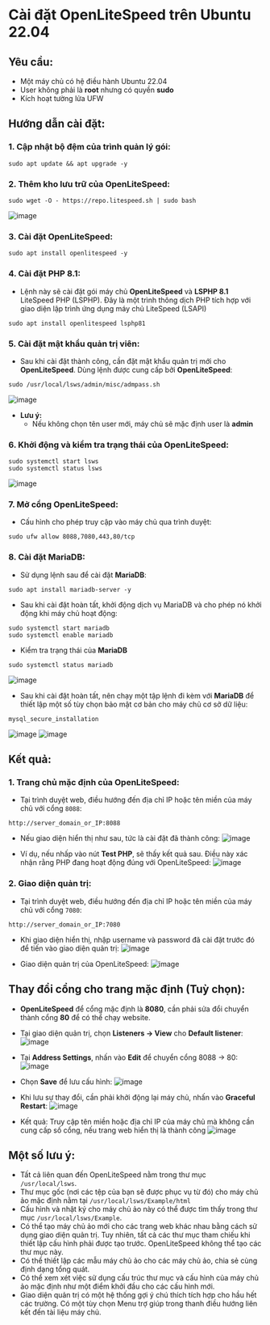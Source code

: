 # Cài đặt OpenLiteSpeed trên Ubuntu 22.04

## Yêu cầu:
- Một máy chủ có hệ điều hành Ubuntu 22.04
- User không phải là **root** nhưng có quyền **sudo**
- Kích hoạt tường lửa UFW

## Hướng dẫn cài đặt:
### 1. Cập nhật bộ đệm của trình quản lý gói:
```
sudo apt update && apt upgrade -y
```

### 2. Thêm kho lưu trữ của OpenLiteSpeed:
```
sudo wget -O - https://repo.litespeed.sh | sudo bash
```
![image](https://github.com/user-attachments/assets/b9efe41c-c882-4412-8a0a-1d4cc77c8c7c)

### 3. Cài đặt OpenLiteSpeed:
```
sudo apt install openlitespeed -y
```

### 4. Cài đặt PHP 8.1:
- Lệnh này sẽ cài đặt gói máy chủ **OpenLiteSpeed** và **LSPHP 8.1** LiteSpeed PHP (LSPHP). Đây là một trình thông dịch PHP tích hợp với giao diện lập trình ứng dụng máy chủ LiteSpeed (LSAPI)
```
sudo apt install openlitespeed lsphp81
```

### 5. Cài đặt mật khẩu quản trị viên:
- Sau khi cài đặt thành công, cần đặt mật khẩu quản trị mới cho **OpenLiteSpeed**. Dùng lệnh được cung cấp bởi **OpenLiteSpeed**:
```
sudo /usr/local/lsws/admin/misc/admpass.sh
```
![image](https://github.com/user-attachments/assets/bdec10c3-b436-4774-8b4d-e3e2b36358b7)

- **Lưu ý:**
  - Nếu không chọn tên user mới, máy chủ sẽ mặc định user là **admin**
  
### 6. Khởi động và kiểm tra trạng thái của OpenLiteSpeed:
```
sudo systemctl start lsws
sudo systemctl status lsws
```
![image](https://github.com/user-attachments/assets/32b7439d-87b1-4619-91f3-218328d3cdd3)

### 7. Mở cổng OpenLiteSpeed: 
- Cấu hình cho phép truy cập vào máy chủ qua trình duyệt:
```
sudo ufw allow 8088,7080,443,80/tcp
```

### 8. Cài đặt MariaDB:
- Sử dụng lệnh sau để cài đặt **MariaDB**:
```
sudo apt install mariadb-server -y
```

- Sau khi cài đặt hoàn tất, khởi động dịch vụ MariaDB và cho phép nó khởi động khi máy chủ hoạt động:
```
sudo systemctl start mariadb
sudo systemctl enable mariadb
```

- Kiểm tra trạng thái của **MariaDB**
```
sudo systemctl status mariadb
```
![image](https://github.com/user-attachments/assets/4af88e07-61eb-4c0b-b15e-119d0237a1c6)

- Sau khi cài đặt hoàn tất, nên chạy một tập lệnh đi kèm với **MariaDB** để thiết lập một số tùy chọn bảo mật cơ bản cho máy chủ cơ sở dữ liệu:
```
mysql_secure_installation
```
![image](https://github.com/user-attachments/assets/37fb9aca-4521-4da1-976b-1c4ee86d1314)
![image](https://github.com/user-attachments/assets/dd08adf5-4e6f-44a8-83d4-b4cc4a11f9b1)

## Kết quả:
### 1. Trang chủ mặc định của OpenLiteSpeed:
- Tại trình duyệt web, điều hướng đến địa chỉ IP hoặc tên miền của máy chủ với cổng `8088`:
```
http://server_domain_or_IP:8088
```
- Nếu giao diện hiển thị như sau, tức là cài đặt đã thành công:
![image](https://github.com/user-attachments/assets/55d62735-7f16-4186-b1bb-da1184f6e4c9)

- Ví dụ, nếu nhấp vào nút **Test PHP**, sẽ thấy kết quả sau. Điều này xác nhận rằng PHP đang hoạt động đúng với OpenLiteSpeed:
![image](https://github.com/user-attachments/assets/9f61e1d1-6c60-47f1-b371-36e90b3406a5)

### 2. Giao diện quản trị:
- Tại trình duyệt web, điều hướng đến địa chỉ IP hoặc tên miền của máy chủ với cổng `7080`:
```
http://server_domain_or_IP:7080
```
- Khi giao diện hiển thị, nhập username và password đã cài đặt trước đó để tiến vào giao diện quản trị:
![image](https://github.com/user-attachments/assets/36c14e1f-c48b-4e67-90ba-393eea973da5)

- Giao diện quản trị của OpenLiteSpeed:
![image](https://github.com/user-attachments/assets/3ef9dc3c-fad7-42a7-9cf8-991d4980ecb1)

## Thay đổi cổng cho trang mặc định (Tuỳ chọn):
- **OpenLiteSpeed** để cổng mặc định là **8080**, cần phải sửa đổi chuyển thành cổng **80** để có thể chạy website.
- Tại giao diện quản trị, chọn **Listeners -> View** cho **Default listener**:
![image](https://github.com/user-attachments/assets/fadcd4a2-dcec-4e5e-a2a7-19b33085bdb0)

- Tại **Address Settings**, nhấn vào **Edit** để chuyển cổng 8088 -> 80:
![image](https://github.com/user-attachments/assets/57613588-4712-48c9-b4af-45fc33632705)

- Chọn **Save** để lưu cấu hình:
![image](https://github.com/user-attachments/assets/241efe7e-acee-4e8e-b771-4ef2b609d3e6)

- Khi lưu sự thay đổi, cần phải khởi động lại máy chủ, nhấn vào **Graceful Restart**:
![image](https://github.com/user-attachments/assets/d04d87cb-e34a-487c-ab1f-6cce11db6cdb)

- Kết quả: Truy cập tên miền hoặc địa chỉ IP của máy chủ mà không cần cung cấp số cổng, nếu trang web hiển thị là thành công
![image](https://github.com/user-attachments/assets/ab67c6f1-5cdc-4559-bac6-87c855a29980)

## Một số lưu ý:
- Tất cả liên quan đến OpenLiteSpeed nằm trong thư mục `/usr/local/lsws`.
- Thư mục gốc (nơi các tệp của bạn sẽ được phục vụ từ đó) cho máy chủ ảo mặc định nằm tại `/usr/local/lsws/Example/html`
- Cấu hình và nhật ký cho máy chủ ảo này có thể được tìm thấy trong thư mục `/usr/local/lsws/Example`.
- Có thể tạo máy chủ ảo mới cho các trang web khác nhau bằng cách sử dụng giao diện quản trị. Tuy nhiên, tất cả các thư mục tham chiếu khi thiết lập cấu hình phải được tạo trước. OpenLiteSpeed không thể tạo các thư mục này.
- Có thể thiết lập các mẫu máy chủ ảo cho các máy chủ ảo, chia sẻ cùng định dạng tổng quát.
- Có thể xem xét việc sử dụng cấu trúc thư mục và cấu hình của máy chủ ảo mặc định như một điểm khởi đầu cho các cấu hình mới.
- Giao diện quản trị có một hệ thống gợi ý chú thích tích hợp cho hầu hết các trường. Có một tùy chọn Menu trợ giúp trong thanh điều hướng liên kết đến tài liệu máy chủ. 
